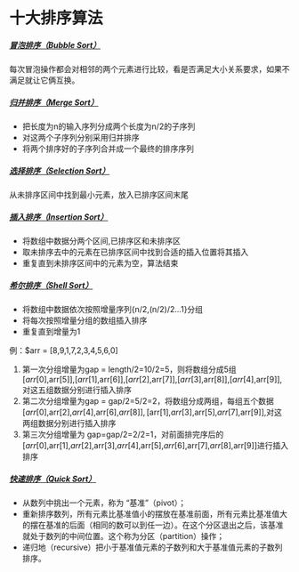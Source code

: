 # 十大排序算法
##### [冒泡排序（Bubble Sort）](https://github.com/bugooo/Sorting-Algorithm/blob/master/bubble_sort.php)
每次冒泡操作都会对相邻的两个元素进行比较，看是否满足大小关系要求，如果不满足就让它俩互换。
##### [归并排序（Merge Sort）](https://github.com/bugooo/Sorting-Algorithm/blob/master/merge_sort.php)
* 把长度为n的输入序列分成两个长度为n/2的子序列
* 对这两个子序列分别采用归并排序
* 将两个排序好的子序列合并成一个最终的排序序列
##### [选择排序（Selection Sort）](https://github.com/bugooo/Sorting-Algorithm/blob/master/selection_sort.php)
从未排序区间中找到最小元素，放入已排序区间末尾
##### [插入排序（Insertion Sort）](https://github.com/bugooo/Sorting-Algorithm/blob/master/insertion_sort.php) 
* 将数组中数据分两个区间,已排序区和未排序区
* 取未排序去中的元素在已排序区间中找到合适的插入位置将其插入
* 重复直到未排序区间中的元素为空，算法结束
##### [希尔排序（Shell Sort）](https://github.com/bugooo/Sorting-Algorithm/blob/master/shell_sort.php) 
* 将数组中数据依次按照增量序列{n/2,(n/2)/2...1}分组
* 将每次按照增量分组的数组插入排序 
* 重复直到增量为1

例：$arr = [8,9,1,7,2,3,4,5,6,0]
1. 第一次分组增量为gap = length/2=10/2=5，则将数组分成5组 [$arr[0],$arr[5]],[$arr[1],$arr[6]],[$arr[2],$arr[7]],[$arr[3],$arr[8]],[$arr[4],$arr[9]],对这五组数据分别进行插入排序
2. 第二次分组增量为gap = gap/2=5/2=2，将数组分成两组，每组五个数据[$arr[0],$arr[2],$arr[4],$arr[6],$arr[8]],[$arr[1],$arr[3],$arr[5],$arr[7],$arr[9]],对这两组数据分别进行插入排序
3. 第三次分组增量为 gap=gap/2=2/2=1，对前面排完序后的[$arr[0],$arr[1],$arr[2],$arr[3],$arr[4],$arr[5],$arr[6],$arr[7],$arr[8],$arr[9]]进行插入排序

##### [快速排序（Quick Sort）](https://github.com/bugooo/Sorting-Algorithm/blob/master/quick_sort.php) 
* 从数列中挑出一个元素，称为 “基准”（pivot）；
* 重新排序数列，所有元素比基准值小的摆放在基准前面，所有元素比基准值大的摆在基准的后面（相同的数可以到任一边）。在这个分区退出之后，该基准就处于数列的中间位置。这个称为分区（partition）操作；
* 递归地（recursive）把小于基准值元素的子数列和大于基准值元素的子数列排序。

